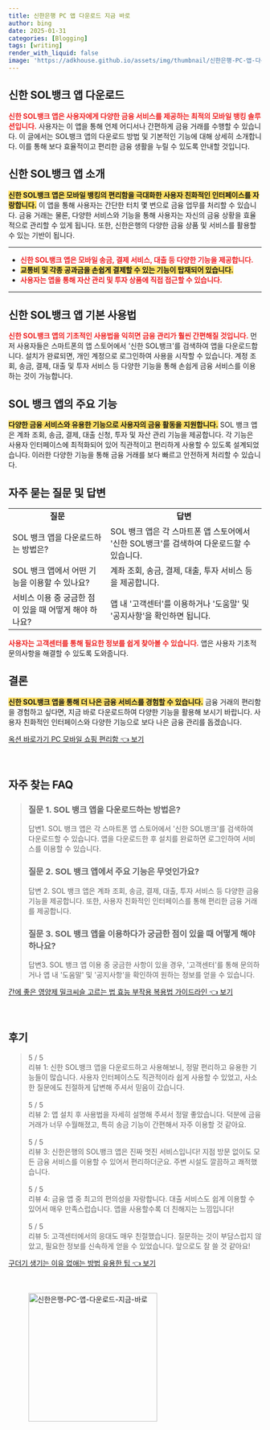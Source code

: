 ```yaml
---
title: 신한은행 PC 앱 다운로드 지금 바로
author: bing
date: 2025-01-31
categories: [Blogging]
tags: [writing]
render_with_liquid: false
image: 'https://adkhouse.github.io/assets/img/thumbnail/신한은행-PC-앱-다운로드-지금-바로.webp'
---
```



<h2 id='신한-SOL뱅크-앱-다운로드'>신한 SOL뱅크 앱 다운로드</h2>

<p><b><span style="color: #ee2323;">신한 SOL뱅크 앱은 사용자에게 다양한 금융 서비스를 제공하는 최적의 모바일 뱅킹 솔루션입니다.</span></b> 사용자는 이 앱을 통해 언제 어디서나 간편하게 금융 거래를 수행할 수 있습니다. 이 글에서는 SOL뱅크 앱의 다운로드 방법 및 기본적인 기능에 대해 상세히 소개합니다. 이를 통해 보다 효율적이고 편리한 금융 생활을 누릴 수 있도록 안내할 것입니다.</p>

<h2 id='신한-SOL뱅크-앱-소개'>신한 SOL뱅크 앱 소개</h2>

<p><b><span style="background-color: #ffe066;">신한 SOL뱅크 앱은 모바일 뱅킹의 편리함을 극대화한 사용자 친화적인 인터페이스를 자랑합니다.</span></b> 이 앱을 통해 사용자는 간단한 터치 몇 번으로 금융 업무를 처리할 수 있습니다. 금융 거래는 물론, 다양한 서비스와 기능을 통해 사용자는 자신의 금융 상황을 효율적으로 관리할 수 있게 됩니다. 또한, 신한은행의 다양한 금융 상품 및 서비스를 활용할 수 있는 기반이 됩니다.</p>

<hr />

<ul>
    <li><b><span style="color: #ee2323;">신한 SOL뱅크 앱은 모바일 송금, 결제 서비스, 대출 등 다양한 기능을 제공합니다.</span></b></li>
    <li><b><span style="background-color: #ffe066;">교통비 및 각종 공과금을 손쉽게 결제할 수 있는 기능이 탑재되어 있습니다.</span></b></li>
    <li><b><span style="color: #ee2323;">사용자는 앱을 통해 자산 관리 및 투자 상품에 직접 접근할 수 있습니다.</span></b></li>
</ul>

<hr />

<h2 id='신한-SOL뱅크-앱-기본-사용법'>신한 SOL뱅크 앱 기본 사용법</h2>

<p><b><span style="color: #ee2323;">신한 SOL뱅크 앱의 기초적인 사용법을 익히면 금융 관리가 훨씬 간편해질 것입니다.</span></b> 먼저 사용자들은 스마트폰의 앱 스토어에서 '신한 SOL뱅크'를 검색하여 앱을 다운로드합니다. 설치가 완료되면, 개인 계정으로 로그인하여 사용을 시작할 수 있습니다. 계정 조회, 송금, 결제, 대출 및 투자 서비스 등 다양한 기능을 통해 손쉽게 금융 서비스를 이용하는 것이 가능합니다.</p>

<h2 id='SOL-뱅크-앱-주요-기능'>SOL 뱅크 앱의 주요 기능</h2>

<p><b><span style="background-color: #ffe066;">다양한 금융 서비스와 유용한 기능으로 사용자의 금융 활동을 지원합니다.</span></b> SOL 뱅크 앱은 계좌 조회, 송금, 결제, 대출 신청, 투자 및 자산 관리 기능을 제공합니다. 각 기능은 사용자 인터페이스에 최적화되어 있어 직관적이고 편리하게 사용할 수 있도록 설계되었습니다. 이러한 다양한 기능을 통해 금융 거래를 보다 빠르고 안전하게 처리할 수 있습니다.</p>

<h2 id='자주-묻는-질문-및-답변'>자주 묻는 질문 및 답변</h2>

<table>
    <tr>
        <td style="text-align: center; height: 17px;"><b>질문</b></td>
        <td style="text-align: center; height: 17px;"><b>답변</b></td>
    </tr>
    <tr>
        <td>SOL 뱅크 앱을 다운로드하는 방법은?</td>
        <td>SOL 뱅크 앱은 각 스마트폰 앱 스토어에서 '신한 SOL뱅크'를 검색하여 다운로드할 수 있습니다.</td>
    </tr>
    <tr>
        <td>SOL 뱅크 앱에서 어떤 기능을 이용할 수 있나요?</td>
        <td>계좌 조회, 송금, 결제, 대출, 투자 서비스 등을 제공합니다.</td>
    </tr>
    <tr>
        <td>서비스 이용 중 궁금한 점이 있을 때 어떻게 해야 하나요?</td>
        <td>앱 내 '고객센터'를 이용하거나 '도움말' 및 '공지사항'을 확인하면 됩니다.</td>
    </tr>
</table>

<p><b><span style="color: #ee2323;">사용자는 고객센터를 통해 필요한 정보를 쉽게 찾아볼 수 있습니다.</span></b> 앱은 사용자 기초적 문의사항을 해결할 수 있도록 도와줍니다.</p>

<h2 id='결론'>결론</h2>

<p><b><span style="background-color: #ffe066;">신한 SOL뱅크 앱을 통해 더 나은 금융 서비스를 경험할 수 있습니다.</span></b> 금융 거래의 편리함을 경험하고 싶다면, 지금 바로 다운로드하여 다양한 기능을 활용해 보시기 바랍니다. 사용자 친화적인 인터페이스와 다양한 기능으로 보다 나은 금융 관리를 돕겠습니다.</p>


<p><a class="click-button" title="옥션 바로가기 PC 모바일 쇼핑 편리함" href="https://adkhouse.github.io/posts/%EC%98%A5%EC%85%98-%EB%B0%94%EB%A1%9C%EA%B0%80%EA%B8%B0-PC-%EB%AA%A8%EB%B0%94%EC%9D%BC-%EC%87%BC%ED%95%91-%ED%8E%B8%EB%A6%AC%ED%95%A8/" rel="dofollow">옥션 바로가기 PC 모바일 쇼핑 편리함 👈 보기</a></p><br>
<h2 id='자주_찾는_FAQ'>자주 찾는 FAQ</h2>
<div itemscope="" itemtype="https://schema.org/FAQPage"> 
<blockquote> 
<div itemscope="" itemprop="mainEntity" itemtype="https://schema.org/Question"> 
<h3 itemprop="name">질문 1. SOL 뱅크 앱을 다운로드하는 방법은?</h3> 
<div itemscope="" itemprop="acceptedAnswer" itemtype="https://schema.org/Answer"> 
<span itemprop="text"> 
<p>답변1. SOL 뱅크 앱은 각 스마트폰 앱 스토어에서 '신한 SOL뱅크'를 검색하여 다운로드할 수 있습니다. 앱을 다운로드한 후 설치를 완료하면 로그인하여 서비스를 이용할 수 있습니다.</p> 
</span> 
</div> 
</div> 
<div itemscope="" itemprop="mainEntity" itemtype="https://schema.org/Question"> 
<h3 itemprop="name">질문 2. SOL 뱅크 앱에서 주요 기능은 무엇인가요?</h3> 
<div itemscope="" itemprop="acceptedAnswer" itemtype="https://schema.org/Answer"> 
<span itemprop="text"> 
<p>답변 2. SOL 뱅크 앱은 계좌 조회, 송금, 결제, 대출, 투자 서비스 등 다양한 금융 기능을 제공합니다. 또한, 사용자 친화적인 인터페이스를 통해 편리한 금융 거래를 제공합니다.</p> 
</span> 
</div> 
</div> 
<div itemscope="" itemprop="mainEntity" itemtype="https://schema.org/Question"> 
<h3 itemprop="name">질문 3. SOL 뱅크 앱을 이용하다가 궁금한 점이 있을 때 어떻게 해야 하나요?</h3> 
<div itemscope="" itemprop="acceptedAnswer" itemtype="https://schema.org/Answer"> 
<span itemprop="text"> 
<p>답변3. SOL 뱅크 앱 이용 중 궁금한 사항이 있을 경우, '고객센터'를 통해 문의하거나 앱 내 '도움말' 및 '공지사항'을 확인하여 원하는 정보를 얻을 수 있습니다.</p> 
</span> 
</div> 
</div> 
</blockquote> 
</div>
<p><a class="click-button" title="간에 좋은 영양제 밀크씨슬 고르는 법 효능 부작용 복용법 가이드라인" href="https://adkhouse.github.io/posts/%EA%B0%84%EC%97%90-%EC%A2%8B%EC%9D%80-%EC%98%81%EC%96%91%EC%A0%9C-%EB%B0%80%ED%81%AC%EC%94%A8%EC%8A%AC-%EA%B3%A0%EB%A5%B4%EB%8A%94-%EB%B2%95-%ED%9A%A8%EB%8A%A5-%EB%B6%80%EC%9E%91%EC%9A%A9-%EB%B3%B5%EC%9A%A9%EB%B2%95-%EA%B0%80%EC%9D%B4%EB%93%9C%EB%9D%BC%EC%9D%B8/" rel="dofollow">간에 좋은 영양제 밀크씨슬 고르는 법 효능 부작용 복용법 가이드라인 👈 보기</a></p><br>
<h2 id='후기'>후기</h2>
<div itemscope itemtype="https://schema.org/Product">
  <blockquote>
  <div itemprop="review" itemscope itemtype="https://schema.org/Review">
      <div itemprop="reviewRating" itemscope itemtype="https://schema.org/Rating"> <span itemprop="ratingValue">5</span> / <span itemprop="bestRating">5</span> </div>
      <span itemprop="reviewBody">리뷰 1: 신한 SOL뱅크 앱을 다운로드하고 사용해보니, 정말 편리하고 유용한 기능들이 많습니다. 사용자 인터페이스도 직관적이라 쉽게 사용할 수 있었고, 사소한 질문에도 친절하게 답변해 주셔서 믿음이 갔습니다.</span>
  </div>
  <br>
  <div itemprop="review" itemscope itemtype="https://schema.org/Review">
      <div itemprop="reviewRating" itemscope itemtype="https://schema.org/Rating"> <span itemprop="ratingValue">5</span> / <span itemprop="bestRating">5</span> </div>
      <span itemprop="reviewBody">리뷰 2: 앱 설치 후 사용법을 자세히 설명해 주셔서 정말 좋았습니다. 덕분에 금융 거래가 너무 수월해졌고, 특히 송금 기능이 간편해서 자주 이용할 것 같아요.</span>
  </div>
  <br>
  <div itemprop="review" itemscope itemtype="https://schema.org/Review">
      <div itemprop="reviewRating" itemscope itemtype="https://schema.org/Rating"> <span itemprop="ratingValue">5</span> / <span itemprop="bestRating">5</span> </div>
      <span itemprop="reviewBody">리뷰 3: 신한은행의 SOL뱅크 앱은 진짜 멋진 서비스입니다! 지점 방문 없이도 모든 금융 서비스를 이용할 수 있어서 편리하더군요. 주변 시설도 깔끔하고 쾌적했습니다.</span>
  </div>
  <br>
  <div itemprop="review" itemscope itemtype="https://schema.org/Review">
      <div itemprop="reviewRating" itemscope itemtype="https://schema.org/Rating"> <span itemprop="ratingValue">5</span> / <span itemprop="bestRating">5</span> </div>
      <span itemprop="reviewBody">리뷰 4: 금융 앱 중 최고의 편의성을 자랑합니다. 대출 서비스도 쉽게 이용할 수 있어서 매우 만족스럽습니다. 앱을 사용할수록 더 친해지는 느낌입니다!</span>
  </div>
  <br>
  <div itemprop="review" itemscope itemtype="https://schema.org/Review">
      <div itemprop="reviewRating" itemscope itemtype="https://schema.org/Rating"> <span itemprop="ratingValue">5</span> / <span itemprop="bestRating">5</span> </div>
      <span itemprop="reviewBody">리뷰 5: 고객센터에서의 응대도 매우 친절했습니다. 질문하는 것이 부담스럽지 않았고, 필요한 정보를 신속하게 얻을 수 있었습니다. 앞으로도 잘 쓸 것 같아요!</span>
  </div>
  </blockquote>
</div>
<p><a class="click-button" title="구더기 생기는 이유 없애는 방법 유용한 팁" href="https://adkhouse.github.io/posts/%EA%B5%AC%EB%8D%94%EA%B8%B0-%EC%83%9D%EA%B8%B0%EB%8A%94-%EC%9D%B4%EC%9C%A0-%EC%97%86%EC%95%A0%EB%8A%94-%EB%B0%A9%EB%B2%95-%EC%9C%A0%EC%9A%A9%ED%95%9C-%ED%8C%81/" rel="dofollow">구더기 생기는 이유 없애는 방법 유용한 팁 👈 보기</a></p><br>
<figure class="image"><img src="https://adkhouse.github.io/assets/img/thumbnail/신한은행-PC-앱-다운로드-지금-바로.webp" alt="신한은행-PC-앱-다운로드-지금-바로" width="256" height="256"></figure>